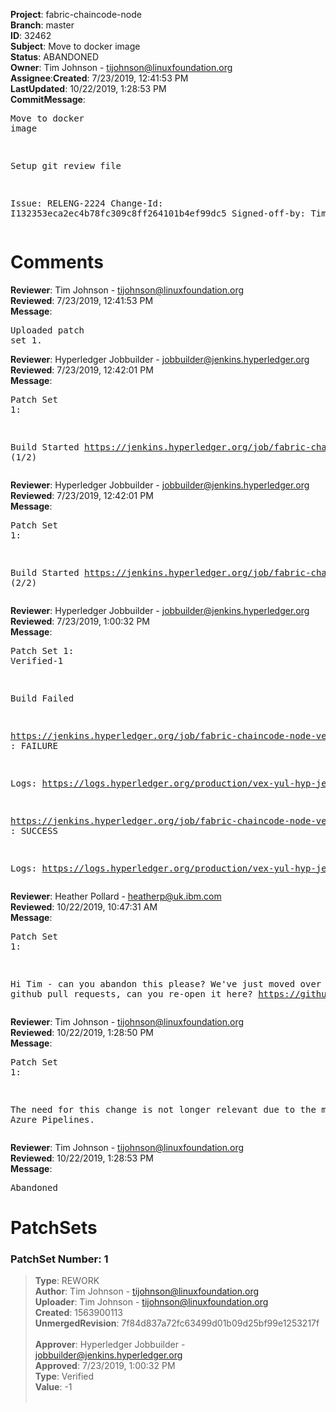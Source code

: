 <strong>Project</strong>: fabric-chaincode-node</br><strong>Branch</strong>: master<br><strong>ID</strong>: 32462<br><strong>Subject</strong>: Move to docker image<br><strong>Status</strong>: ABANDONED<br><strong>Owner</strong>: Tim Johnson - tijohnson@linuxfoundation.org<br><strong>Assignee</strong>:<strong>Created</strong>: 7/23/2019, 12:41:53 PM<br><strong>LastUpdated</strong>: 10/22/2019, 1:28:53 PM<br><strong>CommitMessage</strong>:<br><pre>Move to docker image

Setup git review file

Issue: RELENG-2224
Change-Id: I132353eca2ec4b78fc309c8ff264101b4ef99dc5
Signed-off-by: Tim Johnson <tijohnson@linuxfoundation.org>
</pre><h1>Comments</h1><strong>Reviewer</strong>: Tim Johnson - tijohnson@linuxfoundation.org<br><strong>Reviewed</strong>: 7/23/2019, 12:41:53 PM<br><strong>Message</strong>: <pre>Uploaded patch set 1.</pre><strong>Reviewer</strong>: Hyperledger Jobbuilder - jobbuilder@jenkins.hyperledger.org<br><strong>Reviewed</strong>: 7/23/2019, 12:42:01 PM<br><strong>Message</strong>: <pre>Patch Set 1:

Build Started https://jenkins.hyperledger.org/job/fabric-chaincode-node-verify-x86_64/600/ (1/2)</pre><strong>Reviewer</strong>: Hyperledger Jobbuilder - jobbuilder@jenkins.hyperledger.org<br><strong>Reviewed</strong>: 7/23/2019, 12:42:01 PM<br><strong>Message</strong>: <pre>Patch Set 1:

Build Started https://jenkins.hyperledger.org/job/fabric-chaincode-node-verify-s390x/602/ (2/2)</pre><strong>Reviewer</strong>: Hyperledger Jobbuilder - jobbuilder@jenkins.hyperledger.org<br><strong>Reviewed</strong>: 7/23/2019, 1:00:32 PM<br><strong>Message</strong>: <pre>Patch Set 1: Verified-1

Build Failed 

https://jenkins.hyperledger.org/job/fabric-chaincode-node-verify-s390x/602/ : FAILURE

Logs: https://logs.hyperledger.org/production/vex-yul-hyp-jenkins-3/fabric-chaincode-node-verify-s390x/602

https://jenkins.hyperledger.org/job/fabric-chaincode-node-verify-x86_64/600/ : SUCCESS

Logs: https://logs.hyperledger.org/production/vex-yul-hyp-jenkins-3/fabric-chaincode-node-verify-x86_64/600</pre><strong>Reviewer</strong>: Heather Pollard - heatherp@uk.ibm.com<br><strong>Reviewed</strong>: 10/22/2019, 10:47:31 AM<br><strong>Message</strong>: <pre>Patch Set 1:

Hi Tim - can you abandon this please?
We've just moved over to using github pull requests, can you re-open it here? https://github.com/hyperledger/fabric-chaincode-node</pre><strong>Reviewer</strong>: Tim Johnson - tijohnson@linuxfoundation.org<br><strong>Reviewed</strong>: 10/22/2019, 1:28:50 PM<br><strong>Message</strong>: <pre>Patch Set 1:

The need for this change is not longer relevant due to the move to Azure Pipelines.</pre><strong>Reviewer</strong>: Tim Johnson - tijohnson@linuxfoundation.org<br><strong>Reviewed</strong>: 10/22/2019, 1:28:53 PM<br><strong>Message</strong>: <pre>Abandoned</pre><h1>PatchSets</h1><h3>PatchSet Number: 1</h3><blockquote><strong>Type</strong>: REWORK<br><strong>Author</strong>: Tim Johnson - tijohnson@linuxfoundation.org<br><strong>Uploader</strong>: Tim Johnson - tijohnson@linuxfoundation.org<br><strong>Created</strong>: 1563900113<br><strong>UnmergedRevision</strong>: 7f84d837a72fc63499d01b09d25bf99e1253217f<br><br><strong>Approver</strong>: Hyperledger Jobbuilder - jobbuilder@jenkins.hyperledger.org<br><strong>Approved</strong>: 7/23/2019, 1:00:32 PM<br><strong>Type</strong>: Verified<br><strong>Value</strong>: -1<br><br></blockquote>